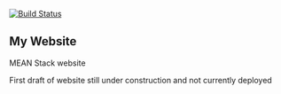 [![Build Status](https://travis-ci.org/Daveloper87/mywebsite.svg)](https://travis-ci.org/Daveloper87/mywebsite)

## My Website

MEAN Stack website

First draft of website still under construction and not currently deployed